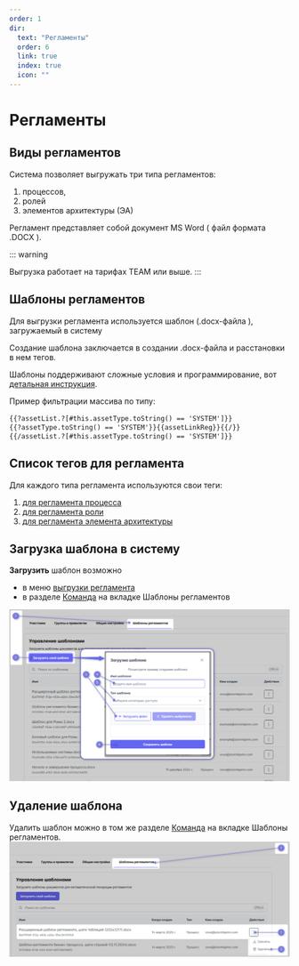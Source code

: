 ```yaml
---
order: 1
dir:
  text: "Регламенты"
  order: 6
  link: true
  index: true
  icon: ""
---
```


# Регламенты



## Виды регламентов

Система позволяет выгружать три типа регламентов:
1. процессов,
2. ролей
3. элементов архитектуры (ЭА)

Регламент представляет собой документ MS Word ( файл формата .DOCX ).

::: warning

Выгрузка работает на тарифах TEAM или выше. 
:::

## Шаблоны регламентов

Для выгрузки регламента используется шаблон (.docx-файла ), загружаемый в систему


Создание шаблона заключается в создании .docx-файла и расстановки в нем тегов.

Шаблоны поддерживают сложные условия и программирование, вот [детальная инструкция](https://deepoove-com.translate.goog/poi-tl/?_x_tr_sl=uk&_x_tr_tl=ru&_x_tr_hl=ru&_x_tr_pto=wapp#_spring%E8%A1%A8%E8%BE%BE%E5%BC%8F).

Пример фильтрации массива по типу:

```
{{?assetList.?[#this.assetType.toString() == 'SYSTEM']}}
{{?assetType.toString() == 'SYSTEM'}}{{assetLinkReg}}{{/}}
{{/assetList.?[#this.assetType.toString() == 'SYSTEM']}}
```

## Список тегов для регламента

Для каждого типа регламента используются свои теги:

1) [для регламента процесса](../6_reglaments/process_reglament.html#список-тегов-для-регламента-процесса)
2) [для регламента роли](../6_reglaments/assignee_reglament.html#список-тегов-для-регламента-роли)
3) [для регламента элемента архитектуры](../6_reglaments/assets_reglament.html#список-тегов-для-регламента-элемента-архитектуры)


## Загрузка шаблона в систему

**Загрузить** шаблон возможно 
- в меню [выгрузки регламента](#порядок-выгрузки)
- в разделе [Команда](https://stormbpmn.com/app/team/regulation) на вкладке Шаблоны регламентов

![image](template-reglament_import.png)

## Удаление шаблона
Удалить шаблон можно в том же разделе [Команда](https://stormbpmn.com/app/team/regulation) на вкладке Шаблоны регламентов.
![image](template-reglament_delete.png)

